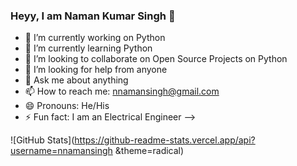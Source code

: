 ### Heyy, I am Naman Kumar Singh 👋

- 🔭 I’m currently working on Python
- 🌱 I’m currently learning Python
- 👯 I’m looking to collaborate on Open Source Projects on Python
- 🤔 I’m looking for help from anyone
- 💬 Ask me about anything
- 📫 How to reach me: nnamansingh@gmail.com
- 😄 Pronouns: He/His
- ⚡ Fun fact: I am an Electrical Engineer
-->

![GitHub Stats](https://github-readme-stats.vercel.app/api?username=nnamansingh &theme=radical)
